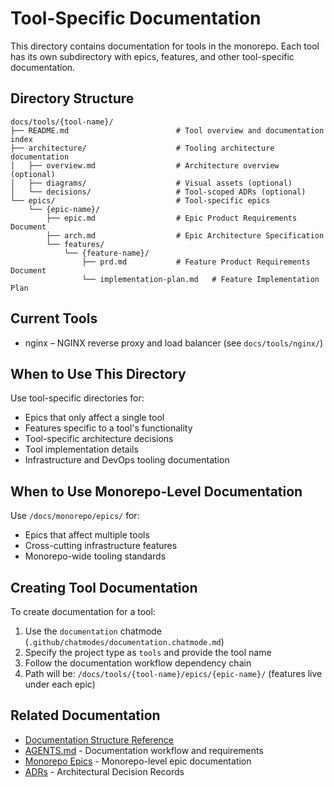 # Tool-Specific Documentation

This directory contains documentation for tools in the monorepo. Each tool has its own subdirectory with epics, features, and other tool-specific documentation.

## Directory Structure

```text
docs/tools/{tool-name}/
├── README.md                        # Tool overview and documentation index
├── architecture/                    # Tooling architecture documentation
│   ├── overview.md                  # Architecture overview (optional)
│   ├── diagrams/                    # Visual assets (optional)
│   └── decisions/                   # Tool-scoped ADRs (optional)
└── epics/                           # Tool-specific epics
    └── {epic-name}/
        ├── epic.md                  # Epic Product Requirements Document
        ├── arch.md                  # Epic Architecture Specification
        └── features/
            └── {feature-name}/
                ├── prd.md           # Feature Product Requirements Document
                └── implementation-plan.md   # Feature Implementation Plan
```

## Current Tools

- nginx – NGINX reverse proxy and load balancer (see `docs/tools/nginx/`)

## When to Use This Directory

Use tool-specific directories for:

- Epics that only affect a single tool
- Features specific to a tool's functionality
- Tool-specific architecture decisions
- Tool implementation details
- Infrastructure and DevOps tooling documentation

## When to Use Monorepo-Level Documentation

Use `/docs/monorepo/epics/` for:

- Epics that affect multiple tools
- Cross-cutting infrastructure features
- Monorepo-wide tooling standards

## Creating Tool Documentation

To create documentation for a tool:

1. Use the `documentation` chatmode (`.github/chatmodes/documentation.chatmode.md`)
2. Specify the project type as `tools` and provide the tool name
3. Follow the documentation workflow dependency chain
4. Path will be: `/docs/tools/{tool-name}/epics/{epic-name}/` (features live under each epic)

## Related Documentation

- [Documentation Structure Reference](../documentation-structure-reference.md)
- [AGENTS.md](../../AGENTS.md) - Documentation workflow and requirements
- [Monorepo Epics](../monorepo/epics/) - Monorepo-level epic documentation
- [ADRs](../monorepo/architecture/decisions/) - Architectural Decision Records
